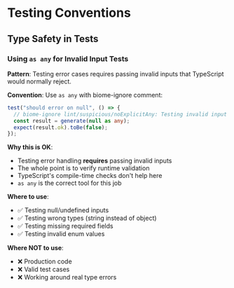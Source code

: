 # Testing Conventions

## Type Safety in Tests

### Using `as any` for Invalid Input Tests

**Pattern**: Testing error cases requires passing invalid inputs that TypeScript would normally reject.

**Convention**: Use `as any` with biome-ignore comment:

```typescript
test("should error on null", () => {
  // biome-ignore lint/suspicious/noExplicitAny: Testing invalid input
  const result = generate(null as any);
  expect(result.ok).toBe(false);
});
```

**Why this is OK**:
- Testing error handling **requires** passing invalid inputs
- The whole point is to verify runtime validation
- TypeScript's compile-time checks don't help here
- `as any` is the correct tool for this job

**Where to use**:
- ✅ Testing null/undefined inputs
- ✅ Testing wrong types (string instead of object)
- ✅ Testing missing required fields
- ✅ Testing invalid enum values

**Where NOT to use**:
- ❌ Production code
- ❌ Valid test cases
- ❌ Working around real type errors
